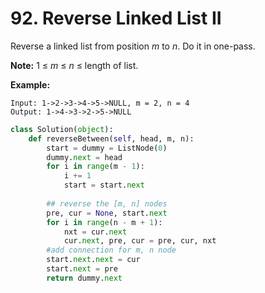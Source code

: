 # 92. Reverse Linked List II

Reverse a linked list from position _m_ to _n_. Do it in one-pass.

**Note:** 1 ≤ _m_ ≤ _n_ ≤ length of list.

**Example:**

```text
Input: 1->2->3->4->5->NULL, m = 2, n = 4
Output: 1->4->3->2->5->NULL
```

```python
class Solution(object):
    def reverseBetween(self, head, m, n):
        start = dummy = ListNode(0)
        dummy.next = head
        for i in range(m - 1):
            i += 1
            start = start.next
        
        ## reverse the [m, n] nodes
        pre, cur = None, start.next
        for i in range(n - m + 1):
            nxt = cur.next
            cur.next, pre, cur = pre, cur, nxt
        #add connection for m, n node
        start.next.next = cur 
        start.next = pre            
        return dummy.next
```

